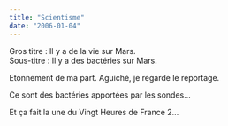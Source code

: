 ```yaml
---
title: "Scientisme"
date: "2006-01-04"
---
```


Gros titre : Il y a de la vie sur Mars.  
Sous-titre : Il y a des bactéries sur Mars.

Etonnement de ma part. Aguiché, je regarde le reportage.

Ce sont des bactéries apportées par les sondes...

Et ça fait la une du Vingt Heures de France 2...
